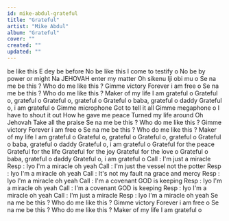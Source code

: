 ```yaml
---
id: mike-abdul-grateful
title: "Grateful"
artist: "Mike Abdul"
album: "Grateful"
cover: ""
created: ""
updated: ""
---
```


be like this
E dey be before
No be like this
I come to testify o
No be by power or might
Na JEHOVAH enter my matter
Oh sikenu
Iji obi mu o
Se na me be this ?
Who do me like this ?
Gimme victory
Forever i am free o
Se na me be this ?
Who do me like this ?
Maker of my life
I am grateful o
Grateful o, grateful o
Grateful o, grateful o
Grateful o baba, grateful o daddy
Grateful o, i am grateful o
Gimme microphone
Got to tell it all
Gimme megaphone o
I have to shout it out
How he gave me peace
Turned my life around
Oh Jehovah
Take all the praise
Se na me be this ?
Who do me like this ?
Gimme victory
Forever i am free o
Se na me be this ?
Who do me like this ?
Maker of my life
I am grateful o
Grateful o, grateful o
Grateful o, grateful o
Grateful o baba, grateful o daddy
Grateful o, i am grateful o
Grateful for the peace
Grateful for the life
Grateful for the joy
Grateful for the love o
Grateful o baba, grateful o daddy
Grateful o, i am grateful o
Call : I'm just a miracle
Resp : Iyo I'm a miracle oh yeah
Call : I'm just the vessel not the potter
Resp : Iyo I'm a miracle oh yeah
Call : It's not my fault na grace and mercy
Resp : Iyo I'm a miracle oh yeah
Call : I'm a covenant GOD is keeping
Resp : Iyo I'm a miracle oh yeah
Call : I'm a covenant GOD is keeping
Resp : Iyo I'm a miracle oh yeah
Call : I'm just a miracle
Resp : Iyo I'm a miracle oh yeah
Se na me be this ?
Who do me like this ?
Gimme victory
Forever i am free o
Se na me be this ?
Who do me like this ?
Maker of my life
I am grateful o